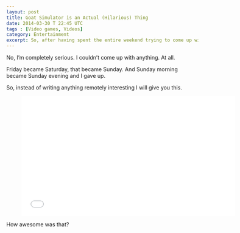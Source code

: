 ```yaml
---
layout: post
title: Goat Simulator is an Actual (Hilarious) Thing
date: 2014-03-30 T 22:45 UTC
tags : [Video games, Videos]
category: Entertainment
excerpt: So, after having spent the entire weekend trying to come up with something to write about. But in the end, I couldn’t.
---
```

No, I’m completely serious. I couldn’t come up with anything. At all.

Friday became Saturday, that became Sunday. And Sunday morning became Sunday evening and I gave up.

So, instead of writing anything remotely interesting I will give you this.

<div>
<figure class="media-video">
	<iframe width="560" height="315" src="//www.youtube.com/embed/dvWGLcdI8o8?rel=0" frameborder="0" allowfullscreen> </iframe>
</figure>
</div>

How awesome was that?